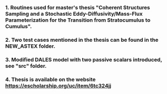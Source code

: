 ### 1. Routines used for master's thesis "Coherent Structures Sampling and a Stochastic Eddy-Diffusivity/Mass-Flux Parameterization for the Transition from Stratocumulus to Cumulus".
### 2. Two test cases mentioned in the thesis can be found in the NEW_ASTEX folder.
### 3. Modified DALES model with two passive scalars introduced, see "src" folder.
### 4. Thesis is available on the website https://escholarship.org/uc/item/6tc324jj
